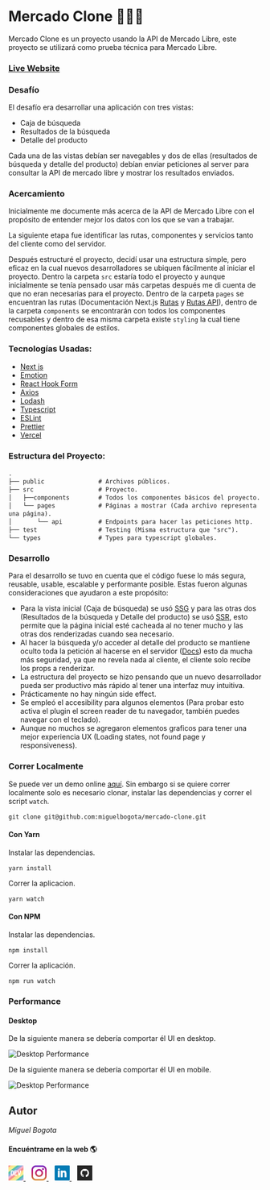 # Mercado Clone 👨🏻‍💻

Mercado Clone es un proyecto usando la API de Mercado Libre, este proyecto se utilizará como prueba
técnica para Mercado Libre.

### [Live Website](https://mercado-clone.vercel.app)

### Desafío

El desafío era desarrollar una aplicación con tres vistas:

- Caja de búsqueda
- Resultados de la búsqueda
- Detalle del producto

Cada una de las vistas debían ser navegables y dos de ellas (resultados de búsqueda y detalle del
producto) debían enviar peticiones al server para consultar la API de mercado libre y mostrar los
resultados enviados.

### Acercamiento

Inicialmente me documente más acerca de la API de Mercado Libre con el propósito de entender mejor
los datos con los que se van a trabajar.

La siguiente etapa fue identificar las rutas, componentes y servicios tanto del cliente como del
servidor.

Después estructuré el proyecto, decidí usar una estructura simple, pero eficaz en la cual nuevos
desarrolladores se ubiquen fácilmente al iniciar el proyecto. Dentro la carpeta `src` estaría todo
el proyecto y aunque inicialmente se tenía pensado usar más carpetas después me di cuenta de que no
eran necesarias para el proyecto. Dentro de la carpeta `pages` se encuentran las rutas
(Documentación Next.js [Rutas](https://nextjs.org/docs/routing/introduction) y
[Rutas API](https://nextjs.org/docs/api-routes/introduction)), dentro de la carpeta
`components` se encontrarán con todos los componentes recusables y dentro de esa misma carpeta
existe `styling` la cual tiene componentes globales de estilos.

### Tecnologías Usadas:

- [Next js](https://nextjs.org)
- [Emotion](https://emotion.sh/docs/introduction)
- [React Hook Form](https://react-hook-form.com)
- [Axios](https://axios-http.com/docs/intro)
- [Lodash](https://lodash.com)
- [Typescript](https://www.typescriptlang.org)
- [ESLint](https://eslint.org)
- [Prettier](https://prettier.io)
- [Vercel](https://vercel.com/home)

### Estructura del Proyecto:

    .
    ├── public               # Archivos públicos.
    ├── src                  # Proyecto.
    │   ├──components        # Todos los componentes básicos del proyecto.
    │   └── pages            # Páginas a mostrar (Cada archivo representa una página).
    │       └── api          # Endpoints para hacer las peticiones http.
    ├── test                 # Testing (Misma estructura que "src").
    └── types                # Types para typescript globales.

### Desarrollo

Para el desarrollo se tuvo en cuenta que el código fuese lo más segura, reusable, usable, escalable
y performante posible. Estas fueron algunas consideraciones que ayudaron a este propósito:

- Para la vista inicial (Caja de búsqueda) se usó
  [SSG](https://nextjs.org/docs/basic-features/pages#static-generation-recommended) y para las otras
  dos (Resultados de la búsqueda y Detalle del producto) se usó
  [SSR](https://nextjs.org/docs/basic-features/pages#server-side-rendering), esto permite que la
  página inicial esté cacheada al no tener mucho y las otras dos renderizadas cuando sea necesario.
- Al hacer la búsqueda y/o acceder al detalle del producto se mantiene oculto toda la petición al
  hacerse en el servidor
  ([Docs](https://nextjs.org/docs/basic-features/data-fetching/get-server-side-props)) esto da mucha
  más seguridad, ya que no revela nada al cliente, el cliente solo recibe los props a renderizar.
- La estructura del proyecto se hizo pensando que un nuevo desarrollador pueda ser productivo más
  rápido al tener una interfaz muy intuitiva.
- Prácticamente no hay ningún side effect.
- Se empleó el accesibility para algunos elementos (Para probar esto activa el plugin el screen
  reader de tu navegador, también puedes navegar con el teclado).
- Aunque no muchos se agregaron elementos graficos para tener una mejor experiencia UX (Loading
  states, not found page y responsiveness).

### Correr Localmente

Se puede ver un demo online [aquí](https://mercado-clone.vercel.app). Sin embargo si se quiere
correr localmente solo es necesario clonar, instalar las dependencias y correr el script `watch`.

    git clone git@github.com:miguelbogota/mercado-clone.git

#### Con Yarn

Instalar las dependencias.

    yarn install

Correr la aplicacion.

    yarn watch

#### Con NPM

Instalar las dependencias.

    npm install

Correr la aplicación.

    npm run watch

### Performance

#### Desktop

De la siguiente manera se debería comportar él UI en desktop.

<img
  width="800"
  src="assets/desktop-performance.gif"
  alt="Desktop Performance"
/>

De la siguiente manera se debería comportar él UI en mobile.

<img
  width="400"
  src="assets/mobile-performance.gif"
  alt="Desktop Performance"
/>

## Autor

_Miguel Bogota_

#### Encuéntrame en la web 🌎

<p>
  <a href="https://dev.to/miguelbogota">
    <img
      height="30"
      src="https://raw.githubusercontent.com/miguelbogota/miguelbogota/master/images/dev.png"
      alt="Dev.to link to profile"
    />
  </a>&nbsp;&nbsp;
  <a href="https://instagram.com/migue_bogota">
    <img
      height="30"
      src="https://raw.githubusercontent.com/miguelbogota/miguelbogota/master/images/instagram.jpg"
      alt="Instagram link to profile"
    />
  </a>&nbsp;&nbsp;
  <a href="https://linkedin.com/in/miguelbogota">
    <img
      height="30"
      src="https://raw.githubusercontent.com/miguelbogota/miguelbogota/master/images/linkedin.png"
      alt="LinkedIn link to profile"
    />
  </a>&nbsp;&nbsp;
  <a href="https://github.com/miguelbogota">
    <img
      height="30"
      src="https://raw.githubusercontent.com/miguelbogota/miguelbogota/master/images/github.png"
      alt="GitHub link to profile"
    />
  </a>
</p>
